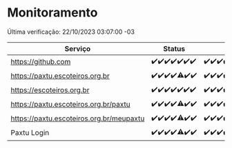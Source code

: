 # Monitoramento

Última verificação: 22/10/2023 03:07:00 -03

|Serviço|Status|Últimas 24h|
|---|---|---|
|https://github.com|<span title="2023-10-15: OK=24">✔️</span><span title="2023-10-16: OK=24">✔️</span><span title="2023-10-17: OK=24">✔️</span><span title="2023-10-18: OK=24">✔️</span><span title="2023-10-19: OK=24">✔️</span><span title="2023-10-20: OK=24">✔️</span><span title="2023-10-21: OK=6">✔️</span>|<span title="21/10/2023 03:07:00 -03 : 200">✔️</span><span title="21/10/2023 04:03:00 -03 : 200">✔️</span><span title="21/10/2023 05:07:00 -03 : 200">✔️</span><span title="21/10/2023 06:03:00 -03 : 200">✔️</span><span title="21/10/2023 07:04:00 -03 : 200">✔️</span><span title="21/10/2023 08:03:00 -03 : 200">✔️</span><span title="21/10/2023 09:09:00 -03 : 200">✔️</span><span title="21/10/2023 10:05:00 -03 : 200">✔️</span><span title="21/10/2023 11:03:00 -03 : 200">✔️</span><span title="21/10/2023 12:03:00 -03 : 200">✔️</span><span title="21/10/2023 13:06:00 -03 : 200">✔️</span><span title="21/10/2023 14:03:00 -03 : 200">✔️</span><span title="21/10/2023 15:06:00 -03 : 200">✔️</span><span title="21/10/2023 16:02:00 -03 : 200">✔️</span><span title="21/10/2023 17:04:00 -03 : 200">✔️</span><span title="21/10/2023 18:03:00 -03 : 200">✔️</span><span title="21/10/2023 19:03:00 -03 : 200">✔️</span><span title="21/10/2023 20:04:00 -03 : 200">✔️</span><span title="21/10/2023 21:31:00 -03 : 200">✔️</span><span title="21/10/2023 22:45:00 -03 : 200">✔️</span><span title="21/10/2023 23:17:00 -03 : 200">✔️</span><span title="22/10/2023 00:06:00 -03 : 200">✔️</span><span title="22/10/2023 01:07:00 -03 : 200">✔️</span><span title="22/10/2023 02:05:00 -03 : 200">✔️</span><span title="22/10/2023 03:07:00 -03 : 200">✔️</span>|
|https://paxtu.escoteiros.org.br|<span title="2023-10-15: OK=24">✔️</span><span title="2023-10-16: OK=24">✔️</span><span title="2023-10-17: OK=24">✔️</span><span title="2023-10-18: OK=24">✔️</span><span title="2023-10-19: OK=23, Falhas=1">⚠️</span><span title="2023-10-20: OK=24">✔️</span><span title="2023-10-21: OK=6">✔️</span>|<span title="21/10/2023 03:07:00 -03 : 200">✔️</span><span title="21/10/2023 04:03:00 -03 : 200">✔️</span><span title="21/10/2023 05:07:00 -03 : 200">✔️</span><span title="21/10/2023 06:03:00 -03 : 200">✔️</span><span title="21/10/2023 07:04:00 -03 : 200">✔️</span><span title="21/10/2023 08:03:00 -03 : 200">✔️</span><span title="21/10/2023 09:09:00 -03 : 200">✔️</span><span title="21/10/2023 10:05:00 -03 : 200">✔️</span><span title="21/10/2023 11:03:00 -03 : 200">✔️</span><span title="21/10/2023 12:03:00 -03 : 200">✔️</span><span title="21/10/2023 13:06:00 -03 : 200">✔️</span><span title="21/10/2023 14:03:00 -03 : 200">✔️</span><span title="21/10/2023 15:06:00 -03 : 200">✔️</span><span title="21/10/2023 16:02:00 -03 : 200">✔️</span><span title="21/10/2023 17:04:00 -03 : 200">✔️</span><span title="21/10/2023 18:03:00 -03 : 200">✔️</span><span title="21/10/2023 19:03:00 -03 : 200">✔️</span><span title="21/10/2023 20:04:00 -03 : 200">✔️</span><span title="21/10/2023 21:31:00 -03 : 200">✔️</span><span title="21/10/2023 22:45:00 -03 : 200">✔️</span><span title="21/10/2023 23:17:00 -03 : 200">✔️</span><span title="22/10/2023 00:06:00 -03 : 200">✔️</span><span title="22/10/2023 01:07:00 -03 : 200">✔️</span><span title="22/10/2023 02:05:00 -03 : 200">✔️</span><span title="22/10/2023 03:07:00 -03 : 200">✔️</span>|
|https://escoteiros.org.br|<span title="2023-10-15: OK=24">✔️</span><span title="2023-10-16: OK=24">✔️</span><span title="2023-10-17: OK=24">✔️</span><span title="2023-10-18: OK=24">✔️</span><span title="2023-10-19: OK=24">✔️</span><span title="2023-10-20: OK=24">✔️</span><span title="2023-10-21: OK=6">✔️</span>|<span title="21/10/2023 03:07:00 -03 : 200">✔️</span><span title="21/10/2023 04:03:00 -03 : 200">✔️</span><span title="21/10/2023 05:07:00 -03 : 200">✔️</span><span title="21/10/2023 06:03:00 -03 : 200">✔️</span><span title="21/10/2023 07:04:00 -03 : 200">✔️</span><span title="21/10/2023 08:03:00 -03 : 200">✔️</span><span title="21/10/2023 09:09:00 -03 : 200">✔️</span><span title="21/10/2023 10:05:00 -03 : 200">✔️</span><span title="21/10/2023 11:03:00 -03 : 200">✔️</span><span title="21/10/2023 12:03:00 -03 : 200">✔️</span><span title="21/10/2023 13:06:00 -03 : 200">✔️</span><span title="21/10/2023 14:03:00 -03 : 200">✔️</span><span title="21/10/2023 15:06:00 -03 : 200">✔️</span><span title="21/10/2023 16:02:00 -03 : 200">✔️</span><span title="21/10/2023 17:04:00 -03 : 200">✔️</span><span title="21/10/2023 18:03:00 -03 : 200">✔️</span><span title="21/10/2023 19:03:00 -03 : 200">✔️</span><span title="21/10/2023 20:04:00 -03 : 200">✔️</span><span title="21/10/2023 21:31:00 -03 : 200">✔️</span><span title="21/10/2023 22:45:00 -03 : 200">✔️</span><span title="21/10/2023 23:17:00 -03 : 200">✔️</span><span title="22/10/2023 00:06:00 -03 : 200">✔️</span><span title="22/10/2023 01:07:00 -03 : 200">✔️</span><span title="22/10/2023 02:05:00 -03 : 200">✔️</span><span title="22/10/2023 03:07:00 -03 : 200">✔️</span>|
|https://paxtu.escoteiros.org.br/paxtu|<span title="2023-10-15: OK=24">✔️</span><span title="2023-10-16: OK=24">✔️</span><span title="2023-10-17: OK=24">✔️</span><span title="2023-10-18: OK=24">✔️</span><span title="2023-10-19: OK=23, Falhas=1">⚠️</span><span title="2023-10-20: OK=24">✔️</span><span title="2023-10-21: OK=6">✔️</span>|<span title="21/10/2023 03:07:00 -03 : 200">✔️</span><span title="21/10/2023 04:03:00 -03 : 200">✔️</span><span title="21/10/2023 05:07:00 -03 : 200">✔️</span><span title="21/10/2023 06:03:00 -03 : 200">✔️</span><span title="21/10/2023 07:04:00 -03 : 200">✔️</span><span title="21/10/2023 08:03:00 -03 : 200">✔️</span><span title="21/10/2023 09:09:00 -03 : 200">✔️</span><span title="21/10/2023 10:05:00 -03 : 200">✔️</span><span title="21/10/2023 11:03:00 -03 : 200">✔️</span><span title="21/10/2023 12:03:00 -03 : 200">✔️</span><span title="21/10/2023 13:06:00 -03 : 200">✔️</span><span title="21/10/2023 14:03:00 -03 : 200">✔️</span><span title="21/10/2023 15:06:00 -03 : 200">✔️</span><span title="21/10/2023 16:02:00 -03 : 200">✔️</span><span title="21/10/2023 17:04:00 -03 : 200">✔️</span><span title="21/10/2023 18:03:00 -03 : 200">✔️</span><span title="21/10/2023 19:03:00 -03 : 200">✔️</span><span title="21/10/2023 20:04:00 -03 : 200">✔️</span><span title="21/10/2023 21:31:00 -03 : 200">✔️</span><span title="21/10/2023 22:45:00 -03 : 200">✔️</span><span title="21/10/2023 23:17:00 -03 : 200">✔️</span><span title="22/10/2023 00:06:00 -03 : 200">✔️</span><span title="22/10/2023 01:07:00 -03 : 200">✔️</span><span title="22/10/2023 02:05:00 -03 : 200">✔️</span><span title="22/10/2023 03:07:00 -03 : 200">✔️</span>|
|https://paxtu.escoteiros.org.br/meupaxtu|<span title="2023-10-15: OK=24">✔️</span><span title="2023-10-16: OK=24">✔️</span><span title="2023-10-17: OK=24">✔️</span><span title="2023-10-18: OK=24">✔️</span><span title="2023-10-19: OK=23, Falhas=1">⚠️</span><span title="2023-10-20: OK=24">✔️</span><span title="2023-10-21: OK=6">✔️</span>|<span title="21/10/2023 03:07:00 -03 : 200">✔️</span><span title="21/10/2023 04:03:00 -03 : 200">✔️</span><span title="21/10/2023 05:07:00 -03 : 200">✔️</span><span title="21/10/2023 06:03:00 -03 : 200">✔️</span><span title="21/10/2023 07:04:00 -03 : 200">✔️</span><span title="21/10/2023 08:03:00 -03 : 200">✔️</span><span title="21/10/2023 09:09:00 -03 : 200">✔️</span><span title="21/10/2023 10:05:00 -03 : 200">✔️</span><span title="21/10/2023 11:03:00 -03 : 200">✔️</span><span title="21/10/2023 12:03:00 -03 : 200">✔️</span><span title="21/10/2023 13:06:00 -03 : 200">✔️</span><span title="21/10/2023 14:03:00 -03 : 200">✔️</span><span title="21/10/2023 15:06:00 -03 : 200">✔️</span><span title="21/10/2023 16:02:00 -03 : 200">✔️</span><span title="21/10/2023 17:04:00 -03 : 200">✔️</span><span title="21/10/2023 18:03:00 -03 : 200">✔️</span><span title="21/10/2023 19:03:00 -03 : 200">✔️</span><span title="21/10/2023 20:04:00 -03 : 200">✔️</span><span title="21/10/2023 21:31:00 -03 : 200">✔️</span><span title="21/10/2023 22:45:00 -03 : 200">✔️</span><span title="21/10/2023 23:17:00 -03 : 200">✔️</span><span title="22/10/2023 00:06:00 -03 : 200">✔️</span><span title="22/10/2023 01:07:00 -03 : 200">✔️</span><span title="22/10/2023 02:05:00 -03 : 200">✔️</span><span title="22/10/2023 03:07:00 -03 : 200">✔️</span>|
|Paxtu Login|<span title="2023-10-15: OK=24">✔️</span><span title="2023-10-16: OK=24">✔️</span><span title="2023-10-17: OK=24">✔️</span><span title="2023-10-18: OK=24">✔️</span><span title="2023-10-19: OK=23, Falhas=1">⚠️</span><span title="2023-10-20: OK=24">✔️</span><span title="2023-10-21: OK=6">✔️</span>|<span title="21/10/2023 03:07:00 -03 : 200">✔️</span><span title="21/10/2023 04:03:00 -03 : 200">✔️</span><span title="21/10/2023 05:07:00 -03 : 200">✔️</span><span title="21/10/2023 06:03:00 -03 : 200">✔️</span><span title="21/10/2023 07:04:00 -03 : 200">✔️</span><span title="21/10/2023 08:03:00 -03 : 200">✔️</span><span title="21/10/2023 09:09:00 -03 : 200">✔️</span><span title="21/10/2023 10:05:00 -03 : 200">✔️</span><span title="21/10/2023 11:03:00 -03 : 200">✔️</span><span title="21/10/2023 12:03:00 -03 : 200">✔️</span><span title="21/10/2023 13:06:00 -03 : 200">✔️</span><span title="21/10/2023 14:03:00 -03 : 200">✔️</span><span title="21/10/2023 15:06:00 -03 : 200">✔️</span><span title="21/10/2023 16:02:00 -03 : 200">✔️</span><span title="21/10/2023 17:04:00 -03 : 200">✔️</span><span title="21/10/2023 18:03:00 -03 : 200">✔️</span><span title="21/10/2023 19:03:00 -03 : 200">✔️</span><span title="21/10/2023 20:04:00 -03 : 200">✔️</span><span title="21/10/2023 21:31:00 -03 : 200">✔️</span><span title="21/10/2023 22:45:00 -03 : 200">✔️</span><span title="21/10/2023 23:17:00 -03 : 200">✔️</span><span title="22/10/2023 00:06:00 -03 : 200">✔️</span><span title="22/10/2023 01:07:00 -03 : 200">✔️</span><span title="22/10/2023 02:05:00 -03 : 200">✔️</span><span title="22/10/2023 03:07:00 -03 : 200">✔️</span>|
